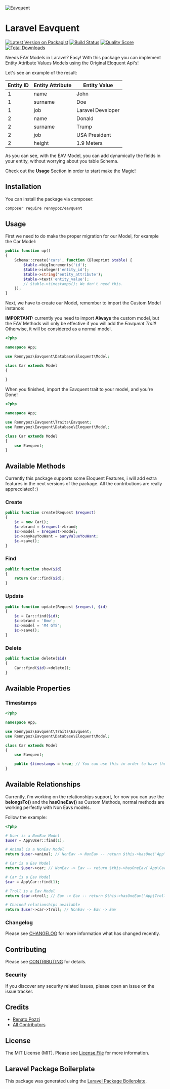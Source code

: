 ![Eavquent](https://repository-images.githubusercontent.com/209269940/e4ebdb80-df9e-11e9-8f30-8456be8ccf3b)

# Laravel Eavquent

[![Latest Version on Packagist](https://img.shields.io/packagist/v/rennypoz/eavquent.svg?style=flat-square)](https://packagist.org/packages/rennypoz/eavquent)
[![Build Status](https://img.shields.io/travis/rennypoz/eavquent/master.svg?style=flat-square)](https://travis-ci.org/rennypoz/eavquent)
[![Quality Score](https://img.shields.io/scrutinizer/g/rennypoz/eavquent.svg?style=flat-square)](https://scrutinizer-ci.com/g/rennypoz/eavquent)
[![Total Downloads](https://img.shields.io/packagist/dt/rennypoz/eavquent.svg?style=flat-square)](https://packagist.org/packages/rennypoz/eavquent)

Needs EAV Models in Laravel? Easy! With this package you can implement Entity Attribute Values Models using the Original Eloquent Api's!

Let's see an example of the result:

|Entity ID       |Entity Attribute               |Entity Value                 |
|----------------|-------------------------------|-----------------------------|
|1				 |name           				 |John           			   |
|1          	 |surname        				 |Doe           			   |
|1               |job							 |Laravel Developer			   |
|2				 |name           				 |Donald           			   |
|2          	 |surname        				 |Trump         			   |
|2               |job							 |USA President			   	   |
|2				 |height						 |1.9 Meters				   |

As you can see, with the EAV Model, you can add dynamically the fields in your entity, without worrying about you table Schema.

Check out the **Usage** Section in order to start make the Magic!

## Installation

You can install the package via composer:

```bash
composer require rennypoz/eavquent
```

## Usage
First we need to do make the proper migration for our Model, for example the Car Model:


``` php
public function up()
{
    Schema::create('cars', function (Blueprint $table) {
        $table->bigIncrements('id');
        $table->integer('entity_id');
        $table->string('entity_attribute');
        $table->text('entity_value');
        // $table->timestamps(); We don't need this.
    });
}
```

Next, we have to create our Model, remember to import the Custom Model instance:

**IMPORTANT:** currently you need to import **Always** the custom model, but the EAV Methods will only be effective if you will add the *Eavquent Trait*! Otherwise, it will be considered as a normal model.

``` php
<?php

namespace App;

use Rennypoz\Eavquent\Database\Eloquent\Model;

class Car extends Model
{
    
}
```

When you finished, import the Eavquent trait to your model, and you're Done!

``` php
<?php

namespace App;

use Rennypoz\Eavquent\Traits\Eavquent;
use Rennypoz\Eavquent\Database\Eloquent\Model;

class Car extends Model
{
    use Eavquent;
}
```

## Available Methods

Currently this package supports some Eloquent Features, i will add extra features in the next versions of the package. All the contributions are really apprecciated! :)

### Create 

``` php
public function create(Request $request)
{
    $c = new Car();
    $c->brand = $request->brand;
    $c->model = $request->model;
    $c->anyKeyYouWant = $anyValueYouWant;
    $c->save();
}
```

### Find

``` php
public function show($id)
{
    return Car::find($id);
}
```

### Update

``` php
public function update(Request $request, $id)
{
    $c = Car::find($id);
    $c->brand = 'Bmw';
    $c->model = 'M4 GTS';
    $c->save();
}
```

### Delete

``` php
public function delete($id)
{
    Car::find($id)->delete();
}
```

## Available Properties

### Timestamps

``` php
<?php

namespace App;

use Rennypoz\Eavquent\Traits\Eavquent;
use Rennypoz\Eavquent\Database\Eloquent\Model;

class Car extends Model
{
    use Eavquent;

    public $timestamps = true; // You can use this in order to have the created_at and updated_at. (Beta Version.)
}
```

## Available Relationships

Currently, i'm working on the relationships support, for now you can use the **belongsTo()** and the **hasOneEav()** as Custom Methods, normal methods are working perfectly with Non Eavs models.

Follow the example:

``` php
<?php

# User is a NonEav Model
$user = App\User::find(1);

# Animal is a NonEav Model
return $user->animal; // NonEav -> NonEav -- return $this->hasOne('App\Animal');

# Car is a Eav Model
return $user->car; // NonEav -> Eav -- return $this->hasOneEav('App\Car');

# Car is a Eav Model
$car = App\Car::find(1);

# Troll is a Eav Model
return $car->troll; // Eav -> Eav -- return $this->hasOneEav('App\Troll');

# Chained relationships available
return $user->car->troll; // NonEav -> Eav -> Eav
```

### Changelog

Please see [CHANGELOG](CHANGELOG.md) for more information what has changed recently.

## Contributing

Please see [CONTRIBUTING](CONTRIBUTING.md) for details.

### Security

If you discover any security related issues, please open an issue on the issue tracker.

## Credits

- [Renato Pozzi](https://github.com/rennypoz)
- [All Contributors](../../contributors)

## License

The MIT License (MIT). Please see [License File](LICENSE.md) for more information.

## Laravel Package Boilerplate

This package was generated using the [Laravel Package Boilerplate](https://laravelpackageboilerplate.com).
